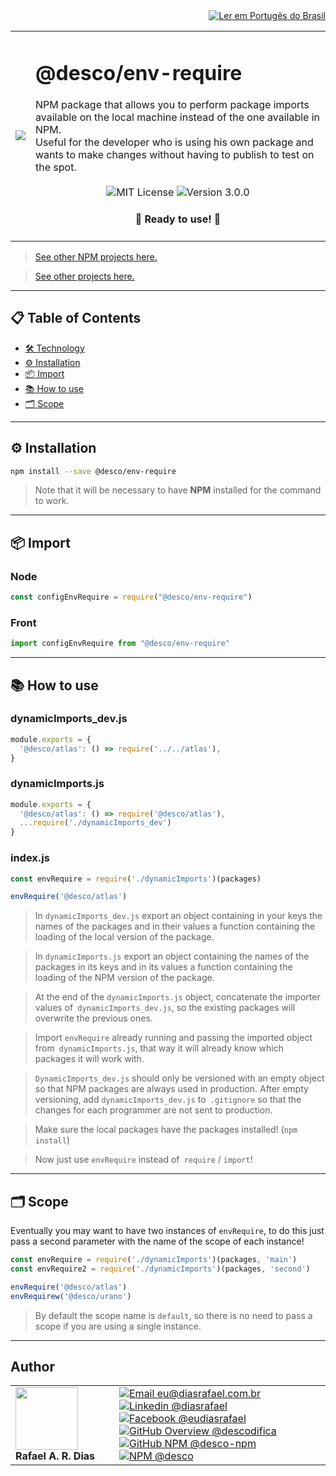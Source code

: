 <div align="right">
  <a href="README.md">
    <img alt="Ler em Portugês do Brasil" src="https://img.shields.io/static/v1?label=&message=Ler+em+Portugu%C3%AAs+do+Brasil&color=green&style=for-the-badge" />
  </a>
</div>

<table>
  <tr>
    <td><img src="https://i.ibb.co/2WJy84f/descoenv-require.png"></td>
    <td>  
      <h1>@desco/env-require</h1>
        NPM package that allows you to perform package imports available on the local machine instead of the one available in NPM.
       <br>
       Useful for the developer who is using his own package and wants to make changes without having to publish to test on the spot.
      <br /><br />
      <div align="center">
        <img alt="MIT License" src="https://img.shields.io/static/v1?label=License&message=MIT&color=green&style=for-the-badge">
        <img alt="Version 3.0.0" src="https://img.shields.io/static/v1?label=Version&message=3.0.0&color=blue&style=for-the-badge">
      </div>
      <h4 align="center"> 
        🚀 Ready to use! 🚀
      </h4>
    </td>
  </tr>
</table>

> <a href="https://github.com/desco-npm" target="_blank">See other NPM projects here.</a>

> <a href="https://github.com/descoifica" target="_blank">See other projects here.</a>

---

## 📋 Table of Contents

- [🛠️ Technology](#Technology)
- [⚙️ Installation](#Installation)
- [📦 Import](#Import)
- [📚 How to use](#How-to-use)
- [🗂️ Scope](#Scope)

---

<a name="Installation"></a>

## ⚙️ Installation

```bash
npm install --save @desco/env-require
```

> Note that it will be necessary to have **NPM** installed for the command to work.

---

<a name="Import"></a>

## 📦 Import

### Node

```js
const configEnvRequire = require("@desco/env-require")
```

### Front

```js
import configEnvRequire from "@desco/env-require"
```

---

<a name="How-To-Use"></a>

## 📚 How to use

### dynamicImports_dev.js


```js
module.exports = {
  '@desco/atlas': () => require('../../atlas'),
}
```

### dynamicImports.js
```js
module.exports = {
  '@desco/atlas': () => require('@desco/atlas'),
  ...require('./dynamicImports_dev')
}
```

### index.js
```js
const envRequire = require('./dynamicImports')(packages)

envRequire('@desco/atlas')
```

> In `dynamicImports_dev.js` export an object containing in your keys the names of the packages and in their values ​​a function containing the loading of the local version of the package.

> In `dynamicImports.js` export an object containing the names of the packages in its keys and in its values ​​a function containing the loading of the NPM version of the package.

> At the end of the `dynamicImports.js` object, concatenate the importer values ​​of` dynamicImports_dev.js`, so the existing packages will overwrite the previous ones.

> Import `envRequire` already running and passing the imported object from` dynamicImports.js`, that way it will already know which packages it will work with.

> `DynamicImports_dev.js` should only be versioned with an empty object so that NPM packages are always used in production. After empty versioning, add `dynamicImports_dev.js` to` .gitignore` so that the changes for each programmer are not sent to production.

> Make sure the local packages have the packages installed! (`npm install`)

> Now just use `envRequire` instead of` require` / `import`!

---

<a name="Scope"></a>
## 🗂️ Scope

Eventually you may want to have two instances of `envRequire`, to do this just pass a second parameter with the name of the scope of each instance!

```js
const envRequire = require('./dynamicImports')(packages, 'main')
const envRequire2 = require('./dynamicImports')(packages, 'second')

envRequire('@desco/atlas')
envRequirew('@desco/urano')
```

> By default the scope name is `default`, so there is no need to pass a scope if you are using a single instance.

---

## Author

<table>
  <tr>
    <td width="150px">
      <img src="https://scontent.fsdu1-1.fna.fbcdn.net/v/t1.0-9/539886_235546170253505_5977326689811409130_n.jpg?_nc_cat=106&ccb=3&_nc_sid=174925&_nc_eui2=AeGgFWn_fWInwRkTo3mHSP993TbQ0TzG0Y3dNtDRPMbRjS-eZL1tr4I5maqz6O-jva9qWnIxKOsD3UtSm9CTeCys&_nc_ohc=Qw6NaDGrtIgAX9uFF2c&_nc_ht=scontent.fsdu1-1.fna&oh=5ebac9874d7a24e157c8c99fd965c2a4&oe=606539CE" width="100px;" alt=""/>
      <b>Rafael A. R. Dias</b>
    </td>
    <td>  
      <a href="mailto:eu@diasrafael.com.br" target="_blank" >
        <img alt="Email eu@diasrafael.com.br" src="https://img.shields.io/static/v1?label=Email&message=eu@diasrafael.com.br&color=red&logo=gmail&style=for-the-badge">
      </a>
      <a href="https://www.linkedin.com/in/diasrafael/" target="_blank">
        <img alt="Linkedin @diasrafael" src="https://img.shields.io/static/v1?label=Linkedin&message=@diasrafael&color=blue&logo=linkedin&style=for-the-badge">
      </a>
      <a href="https://www.facebook.com/eudiasrafael" target="_blank">
        <img alt="Facebook @eudiasrafael" src="https://img.shields.io/static/v1?label=Facebook&message=@eudiasrafael&color=blue&logo=facebook&style=for-the-badge">
      </a>
      <a href="https://github.com/descodifica" target="_blank">
        <img alt="GitHub Overview @descodifica" src="https://img.shields.io/static/v1?label=GitHub+Overview&message=@descodifica&color=black&logo=github&style=for-the-badge">
      </a>
      <a href="https://github.com/desco-npm" target="_blank">
        <img alt="GitHub NPM @desco-npm" src="https://img.shields.io/static/v1?label=GitHub+NPM&message=@desco-npm&color=black&logo=github&style=for-the-badge">
      </a>
      <a href="https://www.npmjs.com/org/desco" target="_blank">
        <img alt="NPM @desco" src="https://img.shields.io/static/v1?label=NPM&message=@desco&color=red&logo=npm&style=for-the-badge">
      </a>
    </td>
  </tr>
</table>
